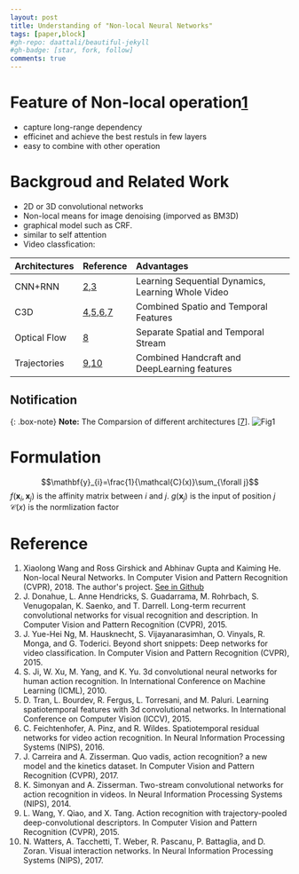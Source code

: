 ```yaml
---
layout: post
title: Understanding of "Non-local Neural Networks"
tags: [paper,block]
#gh-repo: daattali/beautiful-jekyll
#gh-badge: [star, fork, follow]
comments: true
---
```


# Feature of Non-local operation[1](#1)
- capture long-range dependency
- efficinet and achieve the best restuls in few layers
- easy to combine with other operation

# Backgroud and Related Work
- 2D or 3D convolutional networks
- Non-local means for image denoising (imporved as BM3D)
- graphical model such as CRF.
- similar to self attention
- Video classfication:

| Architectures | Reference | Advantages |
| :------ |:--- | :--- |
| CNN+RNN | [2](#2),[3](#3) | Learning Sequential Dynamics, Learning Whole Video  |
| C3D | [4](#4),[5](#5),[6](#6),[7](#7) | Combined Spatio and Temporal Features |
| Optical Flow | [8](#8) | Separate Spatial and Temporal Stream|
| Trajectories | [9](#9),[10](#10) | Combined Handcraft and DeepLearning features |
## Notification
{: .box-note}
**Note:** The Comparsion of different architectures [[7](#7)].
![Fig1](https://github.com/Issory/issory.github.io/blob/master/img/2019-05-17-PaperReading-01/Fig1.jpg?raw=true)

# Formulation
$$\mathbf{y}_{i}=\frac{1}{\mathcal{C}(x)}\sum_{\forall j}$$
$f(\mathbf{x}_i,\mathbf{x}_j)$ is the affinity matrix between $i$ and $j$.
$g(\mathbf{x}_j)$ is the input of position $j$
$\mathcal{C}(x)$ is the normlization factor

# Reference
1. <span id="1">Xiaolong Wang and Ross Girshick and Abhinav Gupta and Kaiming He. Non-local Neural Networks. In Computer Vision and Pattern Recognition (CVPR), 2018.</span>
The author's project. [See in Github](https://github.com/facebookresearch/video-nonlocal-net) 
2. <span id="2">J. Donahue, L. Anne Hendricks, S. Guadarrama, M. Rohrbach, S. Venugopalan, K. Saenko, and T. Darrell. Long-term recurrent convolutional networks for visual recognition and description. In Computer Vision and Pattern Recognition (CVPR), 2015.</span>
3. <span id="3">J. Yue-Hei Ng, M. Hausknecht, S. Vijayanarasimhan, O. Vinyals, R. Monga, and G. Toderici. Beyond short snippets: Deep networks for video classification. In Computer Vision and Pattern Recognition (CVPR), 2015.</span>
4. <span id="4">S. Ji, W. Xu, M. Yang, and K. Yu. 3d convolutional neural networks for human action recognition. In International Conference on Machine Learning (ICML), 2010.</span>
5. <span id="5">D. Tran, L. Bourdev, R. Fergus, L. Torresani, and M. Paluri. Learning spatiotemporal features with 3d convolutional networks. In International Conference on Computer Vision (ICCV), 2015.</span>
6. <span id="6">C. Feichtenhofer, A. Pinz, and R. Wildes. Spatiotemporal residual networks for video action recognition. In Neural Information Processing Systems (NIPS), 2016.</span>
7. <span id="7">J. Carreira and A. Zisserman. Quo vadis, action recognition? a new model and the kinetics dataset. In Computer Vision and Pattern Recognition (CVPR), 2017.</span>
8. <span id="8">K. Simonyan and A. Zisserman. Two-stream convolutional networks for action recognition in videos. In Neural Information Processing Systems (NIPS), 2014.</span>
9. <span id="9">L. Wang, Y. Qiao, and X. Tang. Action recognition with trajectory-pooled deep-convolutional descriptors. In Computer Vision and Pattern Recognition (CVPR), 2015.</span>
10. <span id="10"> N. Watters, A. Tacchetti, T. Weber, R. Pascanu, P. Battaglia, and D. Zoran. Visual interaction networks. In Neural Information Processing Systems (NIPS), 2017.</span>

